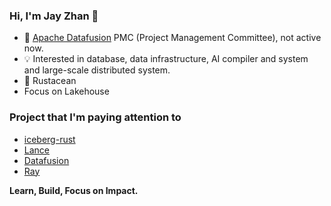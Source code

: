### Hi, I'm Jay Zhan 👋

- 🚀 [Apache Datafusion](https://github.com/apache/datafusion) PMC (Project Management Committee), not active now.
- 💡 Interested in database, data infrastructure, AI compiler and system and large-scale distributed system.
- 🦀 Rustacean
- Focus on Lakehouse

### Project that I'm paying attention to
  - [iceberg-rust](https://github.com/apache/iceberg-rust)
  - [Lance](https://github.com/lancedb/lance)
  - [Datafusion](https://github.com/apache/datafusion)
  - [Ray](https://github.com/ray-project/ray)

**Learn, Build, Focus on Impact.**

<!--
**jayzhan211/jayzhan211** is a ✨ _special_ ✨ repository because its `README.md` (this file) appears on your GitHub profile.

Here are some ideas to get you started:

- 🔭 I’m currently working on ...
- 🌱 I’m currently learning ...
- 👯 I’m looking to collaborate on ...
- 🤔 I’m looking for help with ...
- 💬 Ask me about ...
- 📫 How to reach me: ...
- 😄 Pronouns: ...
- ⚡ Fun fact: ...
-->
